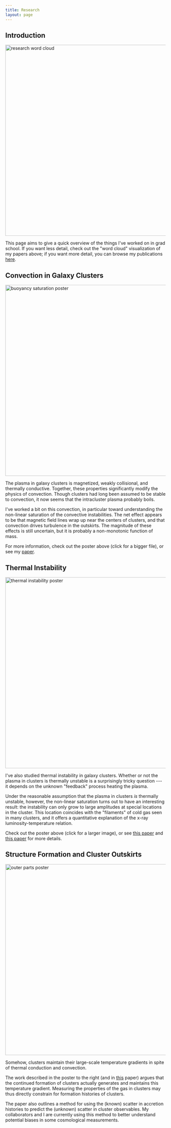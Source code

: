 ```yaml
---
title: Research
layout: page
---
```



Introduction
------------

<a href="{{site.url}}/images/research-word-cloud.pdf">
<img src="{{site.url}}/images/research-word-cloud.png"
     alt="research word cloud" title="research word cloud" width="600"
     class="frame">
</a>

This page aims to give a quick overview of the things I've worked on
in grad school.  If you want less detail, check out the "word cloud"
visualization of my papers above; if you want more detail, you can
browse my publications [here](../biblio/index.html).



Convection in Galaxy Clusters
-----------------------------

<a href="{{site.url}}/posters/buoyancy-saturation.pdf">
<img src="{{site.url}}/posters/buoyancy-saturation-01.png"
     alt="buoyancy saturation poster" title="buoyancy saturation poster" width="600" class="center">
</a>

The plasma in galaxy clusters is magnetized, weakly collisional, and
thermally conductive.  Together, these properties significantly
modify the physics of convection.  Though clusters had long been
assumed to be stable to convection, it now seems that the
intracluster plasma probably boils.

I've worked a bit on this convection, in particular toward
understanding the non-linear saturation of the convective
instabilities.  The net effect appears to be that magnetic field
lines wrap up near the centers of clusters, and that convection
drives turbulence in the outskirts.  The magnitude of these effects
is still uncertain, but it is probably a non-monotonic function of
mass.

For more information, check out the poster above (click for a bigger
file), or see my [paper](http://adsabs.harvard.edu/abs/2011MNRAS.413.1295M).



Thermal Instability
-------------------

<a href="{{site.url}}/posters/thermal-instability.pdf">
<img src="{{site.url}}/posters/thermal-instability-01.png"
     alt="thermal instability poster" title="thermal instability poster" width="600" class="center">
</a>

I've also studied thermal instability in galaxy clusters.  Whether
or not the plasma in clusters is thermally unstable is a
surprisingly tricky question --- it depends on the unknown
"feedback" process heating the plasma.

Under the reasonable assumption that the plasma in clusters *is*
thermally unstable, however, the non-linear saturation turns out to
have an interesting result: the instability can only grow to large
amplitudes at special locations in the cluster.  This location
coincides with the "filaments" of cold gas seen in many clusters,
and it offers a quantitative explanation of the x-ray
luminosity-temperature relation.

Check out the poster above (click for a larger image), or see
[this paper](http://adsabs.harvard.edu/abs/2012MNRAS.419.3319M) and
[this paper](http://adsabs.harvard.edu/abs/2012MNRAS.427.1219S) for
more details.



Structure Formation and Cluster Outskirts
-----------------------------------------

<a href="{{site.url}}/posters/outer-parts.pdf">
<img src="{{site.url}}/posters/outer-parts-01.png"
     alt="outer parts poster" title="outer parts poster" width="600" class="center">
</a>

Somehow, clusters maintain their large-scale temperature gradients
in spite of thermal conduction and convection.

The work described in the poster to the right (and in
[this](http://adsabs.harvard.edu/abs/2013MNRAS.432..404M) paper)
argues that the continued formation of clusters actually generates and
maintains this temperature gradient.  Measuring the properties of the
gas in clusters may thus directly constrain for formation histories of
clusters.

The paper also outlines a method for using the (known) scatter in
accretion histories to predict the (unknown) scatter in cluster
observables.  My collaborators and I are currently using this method
to better understand potential biases in some cosmological
measurements.


